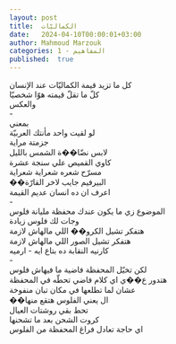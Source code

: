 ```yaml
---
layout: post
title:  الكماليّات
date:   2024-04-10T00:00:01+03:00
author: Mahmoud Marzouk
categories: 1 - المفاهيم
published:  true
---
```

كل ما تزيد قيمة الكماليّات عند الإنسان\
كلّ ما تقلّ قيمته هوّا شخصيّا\
والعكس\
-\
بمعني\
لو لقيت واحد مأنتك العربيّة\
جزمتة مراية\
لابس نضّا��ة الشمس بالليل\
كاوي القميص علي سنجة عشرة\
مسرّح شعره شعراية شعراية\
��البيرفيم جايب لاخر القارّة\
اعرف ان ده انسان عديم القيمة\
-\
الموضوع زي ما يكون عندك محفظة مليانة فلوس\
وجات لك فلوس زيادة\
هتفكر تشيل الكرو�� اللي مالهاش لازمة\
هتفكر تشيل الصور اللي مالهاش لازمة\
كارنيه النقابة ده بتاع ايه - ارميه\
-\
لكن تخيّل المحفظة فاضية ما فيهاش فلوس\
هتدور ع��ي اي كلام فاضي تحطّه في المحفظة\
عشان لما تطلعها في مكان تبان منفوخة\
��ال يعني الفلوس هتقع منها\
تحط بقي روشتات العيال\
كروت الشحن بعد ما تشحنها\
اي حاجة تعادل فراغ المحفظة من الفلوس

